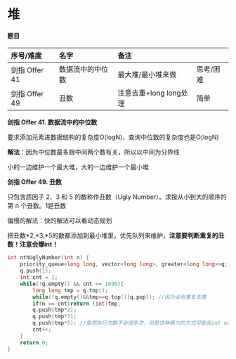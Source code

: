 # 堆

#### 题目

| 序号/难度 | 名字 | 备注 |  |
| :--- | :--- | :--- | :--- |
| 剑指 Offer 41 | 数据流中的中位数 | 最大堆/最小堆来做 | 思考/困难 |
| 剑指 Offer 49 | 丑数 | 注意去重+long long处理 | 简单 |

**剑指 Offer 41. 数据流中的中位数**

要求添加元素进数据结构的复杂度O\(logN\)，查询中位数的复杂度也是O\(logN\)

**解法**：因为中位数最多跟中间两个数有关，所以以中间为分界线

小的一边维护一个最大堆，大的一边维护一个最小堆

**剑指 Offer 49. 丑数**

只包含质因子 2、3 和 5 的数称作丑数（Ugly Number）。求按从小到大的顺序的第 n 个丑数。1是丑数

偏慢的解法：快的解法可以看动态规划

把丑数\*2,\*3,\*5的数都添加到最小堆里，优先队列来维护，**注意要判断重复的丑数！注意会爆int！**

```cpp
int nthUglyNumber(int n) {
    priority_queue<long long, vector<long long>, greater<long long>>q; //因为从小到大输出，所以是优先队列
    q.push(1);
    int cnt = 1;
    while(!q.empty() && cnt <= 1690){
        long long tmp = q.top();
        while(!q.empty()&&tmp==q.top())q.pop(); //因为会有重复去重
        if(n == cnt)return (int)tmp;
        q.push(tmp*2);
        q.push(tmp*3);
        q.push(tmp*5); //虽然执行次数不会很多次，但是这种暴力的方式可能会int overflow,所以longlong
        cnt++;
    }
    return 0;
}
```

